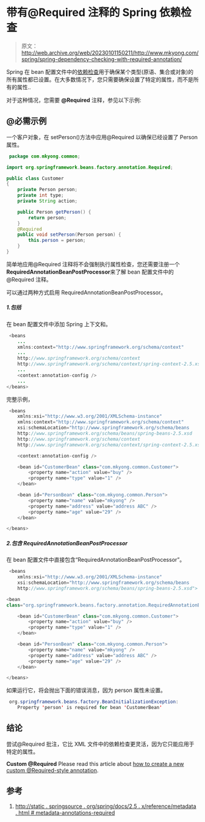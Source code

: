 # 带有@Required 注释的 Spring 依赖检查

> 原文：<http://web.archive.org/web/20230101150211/http://www.mkyong.com/spring/spring-dependency-checking-with-required-annotation/>

Spring 在 bean 配置文件中的[依赖检查](http://web.archive.org/web/20220316201912/http://www.mkyong.com/spring/spring-properties-dependency-checking/)用于确保某个类型(原语、集合或对象)的所有属性都已设置。在大多数情况下，您只需要确保设置了特定的属性，而不是所有的属性..

对于这种情况，您需要 **@Required** 注释，参见以下示例:

## @必需示例

一个客户对象，在 setPerson()方法中应用@Required 以确保已经设置了 Person 属性。

```java
 package com.mkyong.common;

import org.springframework.beans.factory.annotation.Required;

public class Customer 
{
	private Person person;
	private int type;
	private String action;

	public Person getPerson() {
		return person;
	}
	@Required
	public void setPerson(Person person) {
		this.person = person;
	}
} 
```

简单地应用@Required 注释将不会强制执行属性检查，您还需要注册一个**RequiredAnnotationBeanPostProcessor**来了解 bean 配置文件中的@Required 注释。

可以通过两种方式启用 RequiredAnnotationBeanPostProcessor。

##### 1.包括

在 bean 配置文件中添加 Spring 上下文和。

```java
 <beans 
	...
	xmlns:context="http://www.springframework.org/schema/context"
	...
	http://www.springframework.org/schema/context
	http://www.springframework.org/schema/context/spring-context-2.5.xsd">
	...
	<context:annotation-config />
	...
</beans> 
```

完整示例，

```java
 <beans 
	xmlns:xsi="http://www.w3.org/2001/XMLSchema-instance"
	xmlns:context="http://www.springframework.org/schema/context"
	xsi:schemaLocation="http://www.springframework.org/schema/beans
	http://www.springframework.org/schema/beans/spring-beans-2.5.xsd
	http://www.springframework.org/schema/context
	http://www.springframework.org/schema/context/spring-context-2.5.xsd">

	<context:annotation-config />

	<bean id="CustomerBean" class="com.mkyong.common.Customer">
		<property name="action" value="buy" />
		<property name="type" value="1" />
	</bean>

	<bean id="PersonBean" class="com.mkyong.common.Person">
		<property name="name" value="mkyong" />
		<property name="address" value="address ABC" />
		<property name="age" value="29" />
	</bean>

</beans> 
```

##### 2.包含 RequiredAnnotationBeanPostProcessor

在 bean 配置文件中直接包含“RequiredAnnotationBeanPostProcessor”。

```java
 <beans 
	xmlns:xsi="http://www.w3.org/2001/XMLSchema-instance"
	xsi:schemaLocation="http://www.springframework.org/schema/beans
	http://www.springframework.org/schema/beans/spring-beans-2.5.xsd">

<bean 
class="org.springframework.beans.factory.annotation.RequiredAnnotationBeanPostProcessor"/>

	<bean id="CustomerBean" class="com.mkyong.common.Customer">
		<property name="action" value="buy" />
		<property name="type" value="1" />
	</bean>

	<bean id="PersonBean" class="com.mkyong.common.Person">
		<property name="name" value="mkyong" />
		<property name="address" value="address ABC" />
		<property name="age" value="29" />
	</bean>

</beans> 
```

如果运行它，将会抛出下面的错误消息，因为 person 属性未设置。

```java
 org.springframework.beans.factory.BeanInitializationException: 
	Property 'person' is required for bean 'CustomerBean' 
```

## 结论

尝试@Required 批注，它比 XML 文件中的依赖检查更灵活，因为它只能应用于特定的属性。

**Custom @Required**
Please read this article about [how to create a new custom @Required-style annotation](http://web.archive.org/web/20220316201912/http://www.mkyong.com/spring/spring-define-custom-required-style-annotation/).

## 参考

1.  [http://static . springsource . org/spring/docs/2.5 . x/reference/metadata . html # metadata-annotations-required](http://web.archive.org/web/20220316201912/http://static.springsource.org/spring/docs/2.5.x/reference/metadata.html#metadata-annotations-required)

<input type="hidden" id="mkyong-current-postId" value="3677">